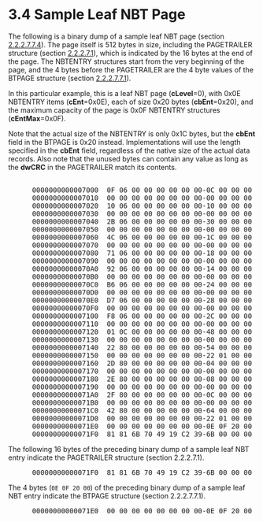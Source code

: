 <html dir="LTR" xmlns:mshelp="http://msdn.microsoft.com/mshelp" xmlns:ddue="http://ddue.schemas.microsoft.com/authoring/2003/5" xmlns:xlink="http://www.w3.org/1999/xlink" xmlns:tool="http://www.microsoft.com/tooltip">
    <head>
        <meta http-equiv="Content-Type" content="text/html; CHARSET=utf-8"></meta>
        <meta name="save" content="history"></meta>
        <title>3.4 Sample Leaf NBT Page</title>
        <xml>
            <mshelp:toctitle title="3.4 Sample Leaf NBT Page"></mshelp:toctitle>
            <mshelp:rltitle title="[MS-PST]: Sample Leaf NBT Page"></mshelp:rltitle>
            <mshelp:keyword index="A" term="d829f62f-e1fa-45e3-918a-ad9d95b2660f"></mshelp:keyword>
            <mshelp:attr name="DCSext.ContentType" value="open specification"></mshelp:attr>
            <mshelp:attr name="AssetID" value="d829f62f-e1fa-45e3-918a-ad9d95b2660f"></mshelp:attr>
            <mshelp:attr name="TopicType" value="kbRef"></mshelp:attr>
            <mshelp:attr name="DCSext.Title" value="[MS-PST]: Sample Leaf NBT Page" />
        </xml>
    </head>
    <body>
        <div id="header">
            <h1 class="heading">3.4 Sample Leaf NBT Page</h1>
        </div>
        <div id="mainSection">
            <div id="mainBody">
                <div id="allHistory" class="saveHistory"></div>
                <div id="sectionSection0" class="section" name="collapseableSection">
                    

<p>The following is a binary dump of a sample leaf NBT page
(section <a href="28fb2116-0998-4485-9844-9711b95603ba.md">2.2.2.7.7.4</a>).
The page itself is 512 bytes in size, including the PAGETRAILER structure
(section <a href="f4ccb38a-930a-4db4-98df-a69c195926ba.md">2.2.2.7.1</a>),
which is indicated by the 16 bytes at the end of the page. The NBTENTRY
structures start from the very beginning of the page, and the 4 bytes before
the PAGETRAILER are the 4 byte values of the BTPAGE structure (section <a href="4f0cd8e7-c2d0-4975-90a4-d417cfca77f8.md">2.2.2.7.7.1</a>).</p>

<p>In this particular example, this is a leaf NBT page (<b>cLevel</b>=0),
with 0x0E NBTENTRY items (<b>cEnt</b>=0x0E), each of size 0x20 bytes (<b>cbEnt</b>=0x20),
and the maximum capacity of the page is 0x0F NBTENTRY structures (<b>cEntMax</b>=0x0F).
</p>

<p>Note that the actual size of the NBTENTRY is only 0x1C
bytes, but the <b>cbEnt</b> field in the BTPAGE is 0x20 instead.
Implementations will use the length specified in the <b>cbEnt</b> field,
regardless of the native size of the actual data records. Also note that the
unused bytes can contain any value as long as the <b>dwCRC</b> in the
PAGETRAILER match its contents.</p>

<dl>
<dd>
<div><pre>  
 0000000000007000  0F 06 00 00 00 00 00 00-0C 00 00 00 00 00 00 00  *................*
 0000000000007010  00 00 00 00 00 00 00 00-00 00 00 00 02 00 00 00  *................*
 0000000000007020  10 06 00 00 00 00 00 00-10 00 00 00 00 00 00 00  *................*
 0000000000007030  00 00 00 00 00 00 00 00-00 00 00 00 02 00 00 00  *................*
 0000000000007040  2B 06 00 00 00 00 00 00-30 00 00 00 00 00 00 00  *+.......0.......*
 0000000000007050  00 00 00 00 00 00 00 00-00 00 00 00 02 00 00 00  *................*
 0000000000007060  4C 06 00 00 00 00 00 00-1C 00 00 00 00 00 00 00  *L...............*
 0000000000007070  00 00 00 00 00 00 00 00-00 00 00 00 02 00 00 00  *................*
 0000000000007080  71 06 00 00 00 00 00 00-18 00 00 00 00 00 00 00  *q...............*
 0000000000007090  00 00 00 00 00 00 00 00-00 00 00 00 02 00 00 00  *................*
 00000000000070A0  92 06 00 00 00 00 00 00-14 00 00 00 00 00 00 00  *................*
 00000000000070B0  00 00 00 00 00 00 00 00-00 00 00 00 02 00 00 00  *................*
 00000000000070C0  B6 06 00 00 00 00 00 00-24 00 00 00 00 00 00 00  *........$.......*
 00000000000070D0  00 00 00 00 00 00 00 00-00 00 00 00 02 00 00 00  *................*
 00000000000070E0  D7 06 00 00 00 00 00 00-28 00 00 00 00 00 00 00  *........(.......*
 00000000000070F0  00 00 00 00 00 00 00 00-00 00 00 00 02 00 00 00  *................*
 0000000000007100  F8 06 00 00 00 00 00 00-2C 00 00 00 00 00 00 00  *........,.......*
 0000000000007110  00 00 00 00 00 00 00 00-00 00 00 00 02 00 00 00  *................*
 0000000000007120  01 0C 00 00 00 00 00 00-48 00 00 00 00 00 00 00  *........H.......*
 0000000000007130  00 00 00 00 00 00 00 00-00 00 00 00 02 00 00 00  *................*
 0000000000007140  22 80 00 00 00 00 00 00-54 00 00 00 00 00 00 00  *&quot;.......T.......*
 0000000000007150  00 00 00 00 00 00 00 00-22 01 00 00 02 00 00 00  *........&quot;.......*
 0000000000007160  2D 80 00 00 00 00 00 00-04 00 00 00 00 00 00 00  *-...............*
 0000000000007170  00 00 00 00 00 00 00 00-00 00 00 00 02 00 00 00  *................*
 0000000000007180  2E 80 00 00 00 00 00 00-08 00 00 00 00 00 00 00  *................*
 0000000000007190  00 00 00 00 00 00 00 00-00 00 00 00 02 00 00 00  *................*
 00000000000071A0  2F 80 00 00 00 00 00 00-0C 00 00 00 00 00 00 00  */...............*
 00000000000071B0  00 00 00 00 00 00 00 00-00 00 00 00 02 00 00 00  *................*
 00000000000071C0  42 80 00 00 00 00 00 00-64 00 00 00 00 00 00 00  *B.......d.......*
 00000000000071D0  00 00 00 00 00 00 00 00-22 01 00 00 02 00 00 00  *........&quot;.......*
 00000000000071E0  00 00 00 00 00 00 00 00-0E 0F 20 00 00 00 00 00  *.......... .....*
 00000000000071F0  81 81 6B 70 49 19 C2 39-6B 00 00 00 00 00 00 00  *..kpI..9k.......*
</pre></div>
</dd></dl>

<p>The following 16 bytes of the preceding binary dump of a
sample leaf NBT entry indicate the PAGETRAILER structure (section 2.2.2.7.1).</p>

<dl>
<dd>
<div><pre> 00000000000071F0  81 81 6B 70 49 19 C2 39-6B 00 00 00 00 00 00 00  *..kpI..9k.......*
</pre></div>
</dd></dl>

<p>The 4 bytes (<code>0E 0F 20 00</code>) of
the preceding binary dump of a sample leaf NBT entry indicate the BTPAGE
structure (section 2.2.2.7.7.1).</p>

<dl>
<dd>
<div><pre> 00000000000071E0  00 00 00 00 00 00 00 00-0E 0F 20 00 00 00 00 00  *.......... .....*
</pre></div>
</dd>
<dd>
<div><pre> 
</pre></div>
</dd></dl>
                </div>
            </div>
        </div>
    </body>
</html>